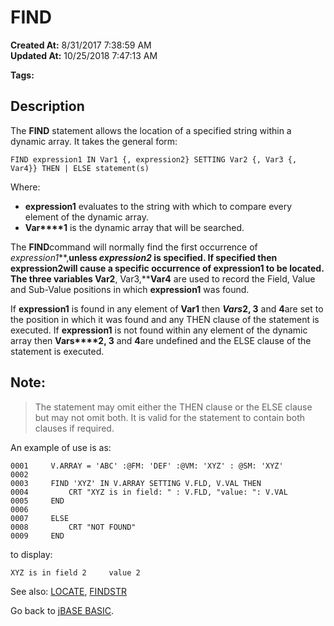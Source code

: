 # FIND

**Created At:** 8/31/2017 7:38:59 AM  
**Updated At:** 10/25/2018 7:47:13 AM  

**Tags:**
<badge text='string operations' vertical='middle' />
<badge text='dynamic arrays' vertical='middle' />

## Description

The **FIND** statement allows the location of a specified string within a dynamic array. It takes the general form:

```
FIND expression1 IN Var1 {, expression2} SETTING Var2 {, Var3 {, Var4}} THEN | ELSE statement(s)
```

Where:

- **expression1** evaluates to the string with which to compare every element of the dynamic array.
- **Var****1** is the dynamic array that will be searched.


The **FIND**command will normally find the first occurrence of *expression1***,**unless *expression2* is specified. If specified then **expression2**will cause a specific occurrence of **expression1** to be located. The three variables **Var2****, Var3,****Var4** are used to record the Field, Value and Sub-Value positions in which **expression1** was found.

If **expression1** is found in any element of **Var1** then ***Vars*****2, 3** and **4**are set to the position in which it was found and any THEN clause of the statement is executed. If **expression1** is not found within any element of the dynamic array then **Vars****2, 3** and **4**are undefined and the ELSE clause of the statement is executed.

## Note:


> The statement may omit either the THEN clause or the ELSE clause but may not omit both. It is valid for the statement to contain both clauses if required.


An example of use is as:

```
0001     V.ARRAY = 'ABC' :@FM: 'DEF' :@VM: 'XYZ' : @SM: 'XYZ'
0002
0003     FIND 'XYZ' IN V.ARRAY SETTING V.FLD, V.VAL THEN
0004         CRT "XYZ is in field: " : V.FLD, "value: ": V.VAL
0005     END
0006
0007     ELSE
0008         CRT "NOT FOUND"
0009     END
```

to display:

```
XYZ is in field 2     value 2
```



See also: [LOCATE](276937-locate), [FINDSTR](272273-findstr)

Go back to [jBASE BASIC](263498-jbase-basic).
